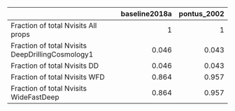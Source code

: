 |                                                  |   baseline2018a |   pontus_2002 |
|:-------------------------------------------------|----------------:|--------------:|
| Fraction of total Nvisits All props              |           1     |         1     |
| Fraction of total Nvisits DeepDrillingCosmology1 |           0.046 |         0.043 |
| Fraction of total Nvisits DD                     |           0.046 |         0.043 |
| Fraction of total Nvisits WFD                    |           0.864 |         0.957 |
| Fraction of total Nvisits WideFastDeep           |           0.864 |         0.957 |
